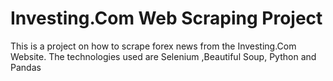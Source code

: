 # Investing.Com Web Scraping Project

This is a project on how to scrape forex news from the Investing.Com Website.
The technologies used are Selenium ,Beautiful Soup, Python and Pandas
